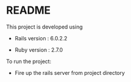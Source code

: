 # README

This project is developed using 
* Rails version : 6.0.2.2

* Ruby version : 2.7.0

To run the project: 
* Fire up the rails server from project directory
